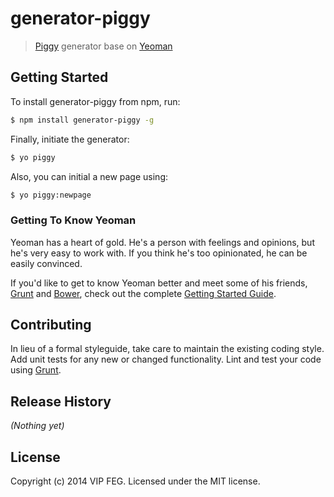 # generator-piggy

> [Piggy](https://github.com/vipfront/generator-piggy) generator base on [Yeoman](http://yeoman.io)


## Getting Started

To install generator-piggy from npm, run:

```bash
$ npm install generator-piggy -g
```

Finally, initiate the generator:

```bash
$ yo piggy
```

Also, you can initial a new page using:

```bash
$ yo piggy:newpage
```

### Getting To Know Yeoman

Yeoman has a heart of gold. He's a person with feelings and opinions, but he's very easy to work with. If you think he's too opinionated, he can be easily convinced.

If you'd like to get to know Yeoman better and meet some of his friends, [Grunt](http://gruntjs.com) and [Bower](http://bower.io), check out the complete [Getting Started Guide](https://github.com/yeoman/yeoman/wiki/Getting-Started).

## Contributing
In lieu of a formal styleguide, take care to maintain the existing coding style. Add unit tests for any new or changed functionality. Lint and test your code using [Grunt](http://gruntjs.com/).

## Release History
_(Nothing yet)_

## License
Copyright (c) 2014 VIP FEG. Licensed under the MIT license.
